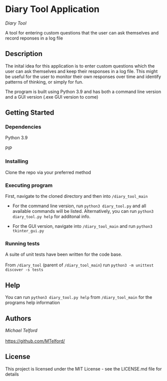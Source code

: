 # Diary Tool Application

_Diary Tool_

A tool for entering custom questions that the user can ask themselves and record reponses in a log file

## Description

The inital idea for this application is to enter custom questions which the user can ask themselves and keep their responses in a log file.
This might be useful for the user to monitor their own responses over time and identify patterns of thinking, or simply for fun.

The program is built using Python 3.9 and has both a command line version and a GUI version (.exe GUI version to come)

## Getting Started

### Dependencies

Python 3.9 <br></br>
PIP

### Installing

Clone the repo via your preferred method

### Executing program

First, navigate to the cloned directory and then into ```/diary_tool_main```

* For the command line version, run ```python3 diary_tool.py``` and all available commands will be listed. Alternatively, you can run ```python3 diary_tool.py help``` for additonal info.

* For the GUI version, navigate into ```/diary_tool_main``` and run ``` python3 tkinter_gui.py ```

### Running tests

A suite of unit tests have been written for the code base. <br></br>
From ```/diary_tool``` (parent of ```/diary_tool_main```) run ``` python3 -m unittest discover -s tests ```

## Help

You can run ```python3 diary_tool.py help``` from ```/diary_tool_main``` for the programs help information 

## Authors

_Michael Telford_ <br></br>
https://github.com/MTelford/

## License

This project is licensed under the MIT License - see the LICENSE.md file for details

